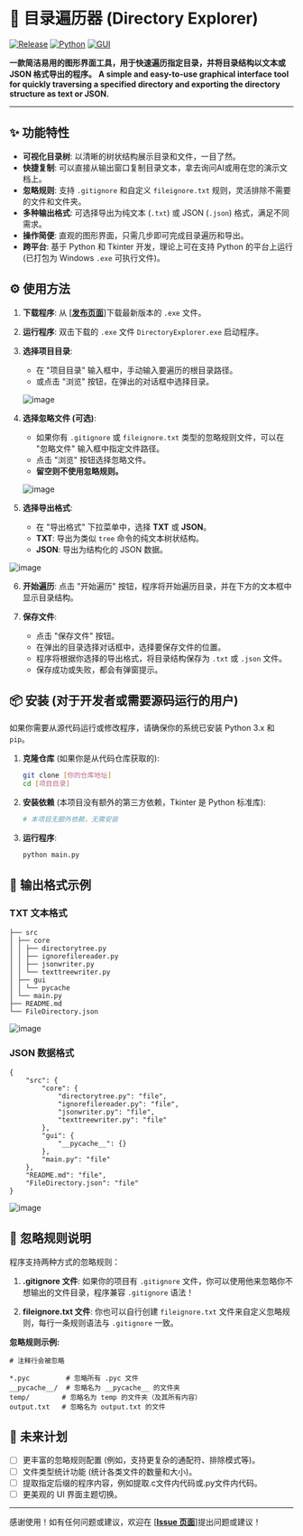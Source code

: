 # 📂 目录遍历器 (Directory Explorer)

[![Release](https://img.shields.io/github/v/release/CNFlyCat/DeepCodeCompass?style=for-the-badge)](https://github.com/CNFlyCat/DeepCodeCompass/releases)
[![Python](https://img.shields.io/badge/Python-3.x-blue?style=for-the-badge&logo=python&logoColor=white)](https://www.python.org)
[![GUI](https://img.shields.io/badge/GUI-Tkinter-brightgreen?style=for-the-badge&logo=tkinter&logoColor=white)](https://docs.python.org/3/library/tkinter.html)

**一款简洁易用的图形界面工具，用于快速遍历指定目录，并将目录结构以文本或 JSON 格式导出的程序。**
**A simple and easy-to-use graphical interface tool for quickly traversing a specified directory and exporting the directory structure as text or JSON.**

---

## ✨ 功能特性

*   **可视化目录树**:  以清晰的树状结构展示目录和文件，一目了然。
*   **快捷复制**:  可以直接从输出窗口复制目录文本，拿去询问AI或用在您的演示文档上。
*   **忽略规则**: 支持 `.gitignore` 和自定义 `fileignore.txt` 规则，灵活排除不需要的文件和文件夹。
*   **多种输出格式**:  可选择导出为纯文本 (`.txt`) 或 JSON (`.json`) 格式，满足不同需求。
*   **操作简便**:  直观的图形界面，只需几步即可完成目录遍历和导出。
*   **跨平台**:  基于 Python 和 Tkinter 开发，理论上可在支持 Python 的平台上运行 (已打包为 Windows `.exe` 可执行文件)。

## ⚙️ 使用方法

1.  **下载程序**:  从 [**[发布页面](https://github.com/CNFlyCat/DeepCodeCompass/releases)**]下载最新版本的 `.exe` 文件。

2.  **运行程序**:  双击下载的 `.exe` 文件 `DirectoryExplorer.exe` 启动程序。

3.  **选择项目目录**:
    *   在 "项目目录" 输入框中，手动输入要遍历的根目录路径。
    *   或点击 "浏览" 按钮，在弹出的对话框中选择目录。
       
    ![image](https://github.com/user-attachments/assets/43b2ac71-a579-446f-b6ce-72409ecb905d)

4.  **选择忽略文件 (可选)**:
    *   如果你有 `.gitignore` 或 `fileignore.txt` 类型的忽略规则文件，可以在 "忽略文件" 输入框中指定文件路径。
    *   点击 "浏览" 按钮选择忽略文件。
    *   **留空则不使用忽略规则。**

    ![image](https://github.com/user-attachments/assets/ba277897-4f3e-4309-a5ed-a63aed3a63bf)

5.  **选择导出格式**:
    *   在 "导出格式" 下拉菜单中，选择 **TXT** 或 **JSON**。
    *   **TXT**:  导出为类似 `tree` 命令的纯文本树状结构。
    *   **JSON**:  导出为结构化的 JSON 数据。

   ![image](https://github.com/user-attachments/assets/528e3b12-7a61-4b36-8f07-b41cded5a72a)

6.  **开始遍历**:  点击 "开始遍历" 按钮，程序将开始遍历目录，并在下方的文本框中显示目录结构。

7.  **保存文件**:
    *   点击 "保存文件" 按钮。
    *   在弹出的目录选择对话框中，选择要保存文件的位置。
    *   程序将根据你选择的导出格式，将目录结构保存为 `.txt` 或 `.json` 文件。
    *   保存成功或失败，都会有弹窗提示。


## 📦 安装 (对于开发者或需要源码运行的用户)

如果你需要从源代码运行或修改程序，请确保你的系统已安装 Python 3.x 和 `pip`。

1.  **克隆仓库** (如果你是从代码仓库获取的):
    ```bash
    git clone [你的仓库地址]
    cd [项目目录]
    ```

2.  **安装依赖** (本项目没有额外的第三方依赖，Tkinter 是 Python 标准库):
    ```bash
    # 本项目无额外依赖，无需安装
    ```

3.  **运行程序**:
    ```bash
    python main.py
    ```

## 📂 输出格式示例

### TXT 文本格式
```
├── src
│ ├── core
│ │ ├── directorytree.py
│ │ ├── ignorefilereader.py
│ │ ├── jsonwriter.py
│ │ └── texttreewriter.py
│ ├── gui
│ │ └── pycache
│ └── main.py
├── README.md
└── FileDirectory.json 
```

![image](https://github.com/user-attachments/assets/2da71d0b-0d81-4d55-ac52-c2a07af0042b)

### JSON 数据格式
```
{
    "src": {
        "core": {
            "directorytree.py": "file",
            "ignorefilereader.py": "file",
            "jsonwriter.py": "file",
            "texttreewriter.py": "file"
        },
        "gui": {
            "__pycache__": {}
        },
        "main.py": "file"
    },
    "README.md": "file",
    "FileDirectory.json": "file"
}
```

![image](https://github.com/user-attachments/assets/e8df8b4f-10ea-4a18-849e-ed8d2d25a7a9)

## 🚫 忽略规则说明

程序支持两种方式的忽略规则：

1.  **.gitignore 文件**:  如果你的项目有 `.gitignore` 文件，你可以使用他来忽略你不想输出的文件目录，程序兼容 `.gitignore` 语法！

2.  **fileignore.txt 文件**:  你也可以自行创建 `fileignore.txt` 文件来自定义忽略规则，每行一条规则语法与 `.gitignore` 一致。

**忽略规则示例:**

```
# 注释行会被忽略

*.pyc         # 忽略所有 .pyc 文件
__pycache__/  # 忽略名为 __pycache__ 的文件夹
temp/        # 忽略名为 temp 的文件夹（及其所有内容）
output.txt   # 忽略名为 output.txt 的文件
```

## 🚀 未来计划 

*   [ ]  更丰富的忽略规则配置 (例如，支持更复杂的通配符、排除模式等)。
*   [ ]  文件类型统计功能 (统计各类文件的数量和大小)。
*   [ ]  提取指定后缀的程序内容，例如提取.c文件内代码或.py文件内代码。
*   [ ]  更美观的 UI 界面主题切换。

---

感谢使用！如有任何问题或建议，欢迎在 [**[Issue 页面](https://github.com/CNFlyCat/DeepCodeCompass/issues)**]提出问题或建议！
